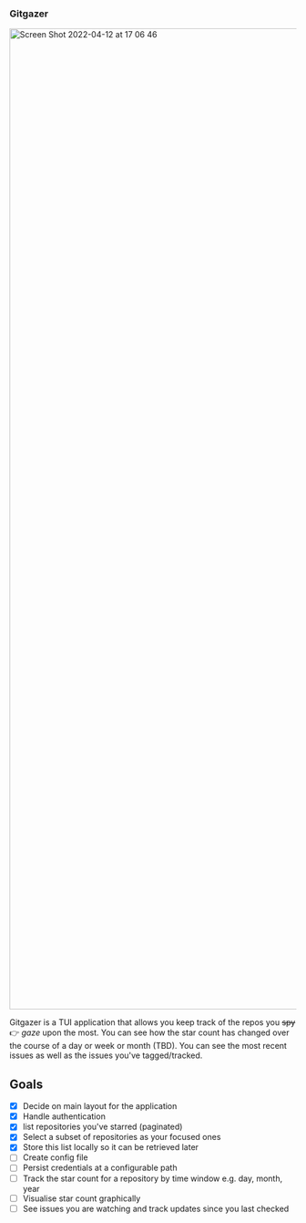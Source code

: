 ### Gitgazer

<img width="1721" alt="Screen Shot 2022-04-12 at 17 06 46" src="https://user-images.githubusercontent.com/22454918/163006687-5fa2f6ef-3edc-4d28-be39-e2f8ce6cd057.png">

Gitgazer is a TUI application that allows you keep track of the repos you ~~spy~~ 👉 _gaze_ upon the most.
You can see how the star count has changed over the course of a day or week or month (TBD).
You can see the most recent issues as well as the issues you've tagged/tracked.

## Goals

- [x] Decide on main layout for the application
- [x] Handle authentication
- [x] list repositories you've starred (paginated)
- [x] Select a subset of repositories as your focused ones
- [x] Store this list locally so it can be retrieved later
- [ ] Create config file
- [ ] Persist credentials at a configurable path
- [ ] Track the star count for a repository by time window e.g. day, month, year
- [ ] Visualise star count graphically
- [ ] See issues you are watching and track updates since you last checked

